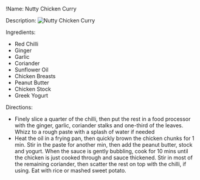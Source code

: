 !Name: Nutty Chicken Curry

Description:
![Nutty Chicken Curry](https://www.themealdb.com/images/media/meals/yxsurp1511304301.jpg "Nutty Chicken Curry")

Ingredients:
- Red Chilli
- Ginger
- Garlic
- Coriander
- Sunflower Oil
- Chicken Breasts
- Peanut Butter
- Chicken Stock
- Greek Yogurt

Directions:
- Finely slice a quarter of the chilli, then put the rest in a food processor with the ginger, garlic, coriander stalks and one-third of the leaves. Whizz to a rough paste with a splash of water if needed
- Heat the oil in a frying pan, then quickly brown the chicken chunks for 1 min. Stir in the paste for another min, then add the peanut butter, stock and yogurt. When the sauce is gently bubbling, cook for 10 mins until the chicken is just cooked through and sauce thickened. Stir in most of the remaining coriander, then scatter the rest on top with the chilli, if using. Eat with rice or mashed sweet potato.
